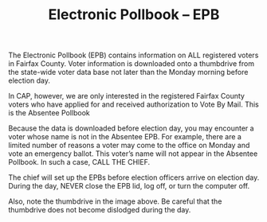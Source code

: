 ﻿---
layout: slide
title: "Electronic Pollbook – EPB"
---

The Electronic Pollbook (EPB) contains information on ALL registered voters in Fairfax County.  Voter information is downloaded onto a thumbdrive from the state-wide voter data base not later than the Monday morning before election day.

In CAP, however, we are only interested in the registered Fairfax County voters who have applied for and received authorization to Vote By Mail.  This is the Absentee Pollbook

Because the data is downloaded before election day, you may encounter a voter whose name is not in the Absentee EPB.  For example, there are a limited number of reasons a voter may come to the office on Monday and vote an emergency ballot.  This voter’s name will not appear in the Absentee Pollbook.  In such a case, CALL THE CHIEF.  

The chief will set up the EPBs before election officers arrive on election day.  During the day, NEVER close the EPB lid, log off, or turn the computer off.

Also, note the thumbdrive in the image above.  Be careful that the thumbdrive does not become dislodged during the day.
